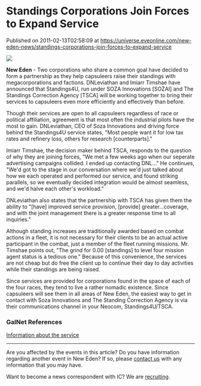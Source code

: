 # Standings Corporations Join Forces to Expand Service
Published on 2011-02-13T02:58:09 at https://universe.eveonline.com/new-eden-news/standings-corporations-join-forces-to-expand-service

![](http://www.eve-ic.net/media/assets/icarticlebanner.png)  
  
 **New Eden** \- Two corporations who share a common goal have decided to form a partnership as they help capsuleers raise their standings with megacorporations and factions. DNLeviathan and Imiarr Timshae have announced that Standings4U, run under SOZA Innovations [SOZAI] and The Standings Correction Agency [TSCA] will be working together to bring their services to capsuleers even more efficiently and effectively than before.  
  
Though their services are open to all capsuleers regardless of race or political affiliation, agreement is that most often the industrial pilots have the most to gain. DNLeviathan, CEO of Soza Innovations and driving force behind the Standings4U service states, "Most people want it for low tax rates and refinery loss, others for research [counterparts]."  
  
Imiarr Timshae, the decision maker behind TSCA, responds to the question of why they are joining forces, "We met a few weeks ago when our seperate advertising campaigns collided. I ended up contacting DNL..." He continues, "We'd got to the stage in our conversation where we'd just talked about how we each operated and performed our service, and found striking parallels, so we eventually decided integration would be almost seamless, and we'd halve each other's workload."  
  
DNLeviathan also states that the partnership with TSCA has given them the ability to "[have] improved service provision, [provide] greater...coverage, and with the joint management there is a greater response time to all inquiries."  
  
Although standing increases are traditionally awarded based on combat actions in a fleet, it is not necessary for their clients to be an actual active participant in the combat, just a member of the fleet running missions. Mr. Timshae points out, "The grind for 0.00 [standings] to level four mission agent status is a tedious one." Because of this convenience, the services are not cheap but do free the client up to continue their day to day activities while their standings are being raised.  
  
Since services are provided for corporations found in the space of each of the four races, they tend to live a rather nomadic existence. Since capsuleers will see them in all areas of New Eden, the easiest way to get in contact with Soza Innovations and The Standing Correction Agency is via their communications channel in your Neocom, Standings4U/TSCA.

### GalNet References

[Information about the service](http://www.eveonline.com/ingameboard.asp?a=topic&threadID=1435513)

* * *

Are you affected by the events in this article? Do you have information regarding another event in New Eden? If so, please [contact us](http://www.eveonline.com/news.asp?a=submitrp) with any information that you may have.  
  
Want to become a news correspondent with IC? We are [recruiting](http://www.eveonline.com/isd.asp).
